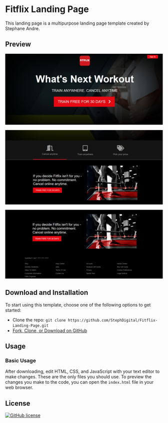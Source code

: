 # Fitflix Landing Page

This landing page is a multipurpose landing page template created by Stephane Andre.

## Preview

![Screenshot 1](screenshots/screenshot_1.png)

![Screenshot 2](screenshots/screenshot_2.png)

![Screenshot 3](screenshots/screenshot_3.png)

## Download and Installation

To start using this template, choose one of the following options to get started:

* Clone the repo: `git clone https://github.com/StephDigital/Fitflix-Landing-Page.git`
* [Fork, Clone, or Download on GitHub](https://github.com/StephDigital/Fitflix-Landing-Page)

## Usage

### Basic Usage

After downloading, edit HTML, CSS, and JavaScript with your text editor to make changes. These are the only files you should use. To preview the changes you make to the code, you can open the `index.html` file in your web browser.

## License

[![GitHub license](https://img.shields.io/badge/license-MIT-blue.svg)](https://github.com/StephDigital/Fitflix-Landing-Page/blob/master/LICENSE)

